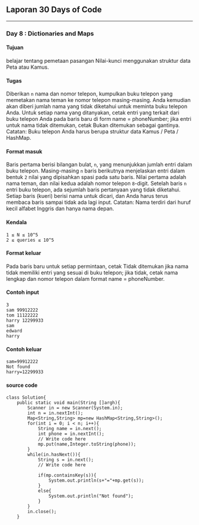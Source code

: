 ## Laporan 30 Days of Code
---
### Day 8 : Dictionaries and Maps
#### Tujuan
belajar tentang pemetaan pasangan Nilai-kunci menggunakan struktur data Peta atau Kamus.
#### Tugas
Diberikan `n` nama dan nomor telepon, kumpulkan buku telepon yang memetakan nama teman ke nomor telepon masing-masing. Anda kemudian akan diberi jumlah nama yang tidak diketahui untuk meminta buku telepon Anda. Untuk setiap nama yang ditanyakan, cetak entri yang terkait dari buku telepon Anda pada baris baru di form name = phoneNumber; jika entri untuk nama tidak ditemukan, cetak Bukan ditemukan sebagai gantinya.
Catatan: Buku telepon Anda harus berupa struktur data Kamus / Peta / HashMap.
#### Format masuk
Baris pertama berisi bilangan bulat, `n`, yang menunjukkan jumlah entri dalam buku telepon. Masing-masing `n` baris berikutnya menjelaskan entri dalam bentuk `2` nilai yang dipisahkan spasi pada satu baris. Nilai pertama adalah nama teman, dan nilai kedua adalah nomor telepon `8`-digit. Setelah baris `n` entri buku telepon, ada sejumlah baris pertanyaan yang tidak diketahui. Setiap baris (kueri) berisi nama untuk dicari, dan Anda harus terus membaca baris sampai tidak ada lagi input.
Catatan: Nama terdiri dari huruf kecil alfabet Inggris dan hanya nama depan.
#### Kendala
```
1 ≤ N ≤ 10^5
2 ≤ queries ≤ 10^5
```
#### Format keluar
Pada baris baru untuk setiap permintaan, cetak Tidak ditemukan jika nama tidak memiliki entri yang sesuai di buku telepon; jika tidak, cetak nama lengkap dan nomor telepon dalam format name = phoneNumber.
#### Contoh input
```
3
sam 99912222
tom 11122222
harry 12299933
sam
edward
harry
```
#### Contoh keluar
```
sam=99912222
Not found
harry=12299933
```
#### source code
```
class Solution{
    public static void main(String []argh){
        Scanner in = new Scanner(System.in);
        int n = in.nextInt();
        Map<String,String> mp=new HashMap<String,String>();
        for(int i = 0; i < n; i++){
            String name = in.next();
            int phone = in.nextInt();
            // Write code here
            mp.put(name,Integer.toString(phone));
        }
        while(in.hasNext()){
            String s = in.next();
            // Write code here

            if(mp.containsKey(s)){
                System.out.println(s+"="+mp.get(s));
            }
            else{
                System.out.println("Not found");
            }
        }
        in.close();
    }
```
